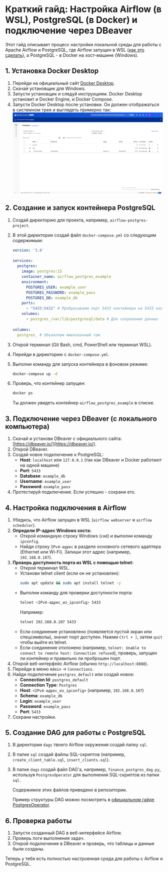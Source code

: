 # Краткий гайд: Настройка Airflow (в WSL), PostgreSQL (в Docker) и подключение через DBeaver

Этот гайд описывает процесс настройки локальной среды для работы с Apache Airflow и PostgreSQL, где Airflow запущен в WSL ([как это сделать](https://github.com/MaratNotes/marat_notes/tree/master/how_data_works-practice_cases/airflow_wsl)), а PostgreSQL - в Docker на хост-машине (Windows).

## 1. Установка Docker Desktop

1.  Перейди на официальный сайт [Docker Desktop](https://www.docker.com/products/docker-desktop/).
2.  Скачай установщик для Windows.
3.  Запусти установщик и следуй инструкциям. Docker Desktop установит и Docker Engine, и Docker Compose.
4.  Запусти Docker Desktop после установки. Он должен отображаться в системном трее и выглядеть примерно так:
    ![Как выглядит включенный докер](images/docker.png)

## 2. Создание и запуск контейнера PostgreSQL

1.  Создай директорию для проекта, например, `airflow-postgres-project`.
2.  В этой директории создай файл `docker-compose.yml` со следующим содержимым:

    ```yaml
    version: '3.8'

    services:
      postgres:
        image: postgres:15
        container_name: airflow_postgres_example
        environment:
          POSTGRES_USER: example_user
          POSTGRES_PASSWORD: example_pass
          POSTGRES_DB: example_db
        ports:
          - "5433:5432" # Пробрасываем порт 5432 контейнера на 5433 хоста
        volumes:
          - postgres_/var/lib/postgresql/data # Для сохранения данных

    volumes:
      postgres_ # Объявляем именованный том
    ```

3.  Открой терминал (Git Bash, cmd, PowerShell или терминал WSL).
4.  Перейди в директорию с `docker-compose.yml`.
5.  Выполни команду для запуска контейнера в фоновом режиме:

    ```bash
    docker-compose up -d
    ```

6.  Проверь, что контейнер запущен:

    ```bash
    docker ps
    ```

    Ты должен увидеть контейнер `airflow_postgres_example` в списке.

## 3. Подключение через DBeaver (с локального компьютера)

1.  Скачай и установи DBeaver с официального сайта: [https://dbeaver.io/](https://dbeaver.io/).
2.  Открой DBeaver.
3.  Создай новое подключение к PostgreSQL:
    *   **Host**: `localhost` или `127.0.0.1` (так как DBeaver и Docker работают на одной машине)
    *   **Port**: `5433`
    *   **Database**: `example_db`
    *   **Username**: `example_user`
    *   **Password**: `example_pass`
4.  Протестируй подключение. Если успешно - сохрани его.

## 4. Настройка подключения в Airflow

1.  Убедись, что Airflow запущен в WSL (`airflow webserver` и `airflow scheduler`).
2.  **Определи IP-адрес Windows хоста:**
    *   Открой командную строку Windows (`cmd`) и выполни команду `ipconfig`.
    *   Найди строку `IPv4-адрес` в разделе основного сетевого адаптера (Ethernet или Wi-Fi). Запиши этот адрес (например, `192.168.0.107`).
3.  **Проверь доступность порта из WSL с помощью telnet:**
    *   Открой терминал WSL.
    *   Установи telnet client (если он не установлен):
        ```bash
        sudo apt update && sudo apt install telnet -y
        ```
    *   Выполни команду для проверки доступности порта:
        ```bash
        telnet <IPv4-адрес_из_ipconfig> 5433
        ```
        Например:
        ```bash
        telnet 192.168.0.107 5433
        ```
    *   Если соединение установлено (появляется пустой экран или спецсимволы), значит порт доступен. Нажми `Ctrl + ]`, затем `quit` чтобы выйти из telnet.
    *   Если соединение отклонено (например, `telnet: Unable to connect to remote host: Connection refused`), проверь, запущен ли контейнер и правильно ли проброшен порт.
4.  Открой веб-интерфейс Airflow (обычно `http://localhost:8080`).
5.  Перейди в меню `Admin` -> `Connections`.
6.  Найди подключение `postgres_default` или создай новое:
    *   **Connection Id**: `postgres_default`
    *   **Connection Type**: `Postgres`
    *   **Host**: `<IPv4-адрес_из_ipconfig>` (например, `192.168.0.107`)
    *   **Schema**: `example_db`
    *   **Login**: `example_user`
    *   **Password**: `example_pass`
    *   **Port**: `5433`
7.  Сохрани настройки.

## 5. Создание DAG для работы с PostgreSQL

1.  В директории `dags` твоего Airflow окружения создай папку `sql`.
2.  В папке `sql` создай файлы SQL-скриптов (например, `create_client_table.sql`, `insert_clients.sql`).
3.  В папке `dags` создай файл DAG'а, например, `finance_postgres_dag.py`, используя `PostgresOperator` для выполнения SQL-скриптов из папки `sql`.

    Содержимое этих файлов приведено в репозитории.
	
	Пример структуры DAG можно посмотреть в [официальном гайде PostgresOperator](https://airflow.apache.org/docs/apache-airflow-providers-postgres/2.2.0/operators/postgres_operator_howto_guide.html).

## 6. Проверка работы

1.  Запусти созданный DAG в веб-интерфейсе Airflow.
2.  Проверь логи выполнения задач.
3.  Открой подключение в DBeaver и проверь, что таблицы и данные были созданы.

Теперь у тебя есть полностью настроенная среда для работы с Airflow и PostgreSQL.